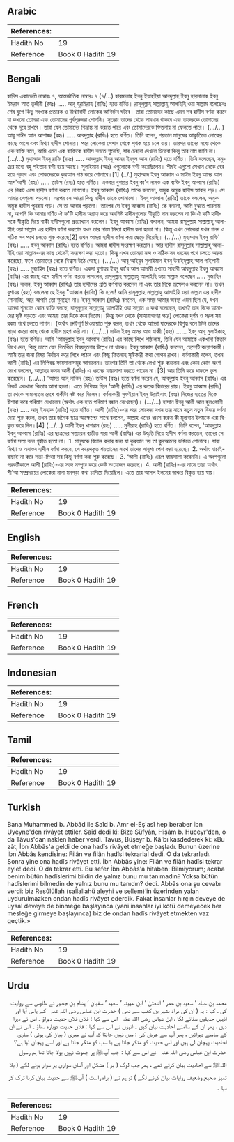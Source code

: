 ## Arabic


<div dir="rtl" lang="ar" style={{fontSize:'larger',backgroundColor:'#f8f9fa',padding:20}}>

</div>
<div style={{backgroundColor:'#f8f9fa',padding:20, marginBottom: 10}}><table> <thead> <tr> <th>References:</th> <th></th> </tr> </thead> <tbody><tr><td>Hadith No</td><td>19</td></tr><tr><td>Reference</td><td>Book 0 Hadith 19</td></tr></tbody></table></div>

## Bengali


<div dir="ltr" lang="bn" style={{fontSize:'larger',backgroundColor:'#f8f9fa',padding:20}}>
হাদিস একাডেমি নাম্বারঃ ৭, আন্তর্জাতিক নাম্বারঃ ৭ (৭/...) হারমালাহ ইবনু ইয়াহইয়া আবদুল্লাহ ইবনু হারমালাহ ইবনু ইমরান আত তুজীবী (রহঃ) ..... আবূ হুরাইরাহ (রাযিঃ) হতে বর্ণিত। রাসূলুল্লাহ সাল্লাল্লাহু আলাইহি ওয়া সাল্লাম বলেছেনঃ শেষ যুগে কিছু সংখ্যক প্রতারক ও মিথ্যাবাদী লোকের আবির্ভাব ঘটবে। তারা তোমাদের কাছে এমন সব হাদীস বর্ণনা করবে যা কখনো তোমরা এবং তোমাদের পূর্বপুরুষরা শোননি। সুতরাং তাদের থেকে সাবধান থাকবে এবং তাদেরকে তোমাদের থেকে দূরে রাখবে। তারা যেন তোমাদের বিভ্রান্ত না করতে পারে এবং তোমাদেরকে ফিতনায় না ফেলতে পারে। (.../...) আবূ সাঈদ আল আশাজ্জ (রহঃ) ..... আবদুল্লাহ (রাযিঃ) হতে বর্ণিত। তিনি বলেন, শয়তান মানুষের আকৃতিতে লোকের কাছে আসে এবং মিথ্যা হাদীস শোনায়। পরে লোকেরা সেখান থেকে পৃথক হয়ে চলে যায়। তারপর তাদের মধ্যে থেকে এক ব্যক্তি বলে, আমি এমন এক ব্যক্তিকে হাদীস বলতে শুনেছি, যার চেহারা দেখলে চিনবো কিন্তু তার নাম জানি না। (.../...) মুহাম্মাদ ইবনু রাফি (রহঃ) ..... আবদুল্লাহ ইবনু আমর ইবনুল আস (রাযিঃ) হতে বর্ণিত। তিনি বলেছেন, সমুদ্রের মধ্যে বহু শইতান বন্দী হয়ে আছে। সুলাইমান (আঃ) এগুলোকে বন্দী করেছিলেন। শীঘ্রই এগুলো সেখান থেকে বের হয়ে পড়বে এবং লোকদেরকে কুরআন পাঠ করে শোনাবে।[1] (../.) মুহাম্মাদ ইবনু আব্বাস ও সাঈদ ইবনু আমর আল আশ'আসী (রহঃ) ..... তাউস (রহঃ) হতে বর্ণিত। একবার বুশায়র ইবনু কা'ব নামক এক ব্যক্তি ইবনু আব্বাস (রাযিঃ) এর নিকট এসে হাদীস বর্ণনা করতে লাগলো। ইবনু আব্বাস (রাযিঃ) তাকে বললেন, অমুক অমুক হাদীস আবার পড়। সে আবার সেগুলো পড়লো। এরপর সে আরো কিছু হাদীস তাকে শোনালো। ইবনু আব্বাস (রাযিঃ) তাকে বললেন, অমুক অমুক হাদীস পুনরায় পড়। সে তা আবার পড়লো। তারপর সে ইবনু আব্বাস (রাযিঃ) কে বললো, আমি বুঝতে পারলাম না, আপনি কি আমার বর্ণিত ঐ ক'টি হাদীস অগ্রাহ্য করে অবশিষ্ট হাদীসগুলোর স্বীকৃতি দান করলেন না কি ঐ কটি হাদীসকে স্বীকৃতি দিয়ে বাকী হাদীসগুলো প্রত্যাখ্যান করলেন। ইবনু আব্বাস (রাযিঃ) বললেন, আমরা রাসূলুল্লাহ সাল্লাল্লাহু আলাইহি ওয়া সাল্লাম এর হাদীস বর্ণনা করতাম যখন তার নামে মিথ্যা হাদীস বলা হতো না। কিন্তু এখন লোকেরা যখন গলদ ও সঠিক সব পথে চলতে শুরু করেছে[2] তখন আমরা হাদীস বর্ণনা করা ছেড়ে দিয়েছি। (.../...) মুহাম্মাদ ইবনু রাফি' (রহঃ) ..... ইবনু আব্বাস (রাযিঃ) হতে বর্ণিত। আমরা হাদীস সংরক্ষণ করতাম। আর হাদীস রাসূলুল্লাহ সাল্লাল্লাহু আলাইহি ওয়া সাল্লাম-এর কাছ থেকেই সংরক্ষণ করা হতো। কিন্তু এখন তোমরা মন্দ ও সঠিক সব ধরনের পথে চলতে আরম্ভ করেছো, ফলে তোমাদের থেকে বিশ্বাস উঠে গেছে। (.../...) আবূ আইয়ুব সুলাইমান ইবনু উবাইদুল্লাহ আল গাইলানী (রহঃ) ..... মুজাহিদ (রহঃ) হতে বর্ণিত। একদা বুশায়র ইবনু কা'ব আল আদাবী প্রখ্যাত সাহাবী আবদুল্লাহ ইবনু আব্বাস (রাযিঃ) এর কাছে এসে হাদীস বর্ণনা করতে লাগলেন, রাসূলুল্লাহ সাল্লাল্লাহু আলাইহি ওয়া সাল্লাম বলেছেন ..... মুজাহিদ (রহঃ) বলেন, ইবনু আব্বাস (রাযিঃ) তার হাদীসের প্রতি কৰ্ণপাত করলেন না এবং তার দিকে ভ্ৰক্ষেপও করলেন না। তখন বুশায়র (রহঃ) বললেনঃ হে ইবনু "আব্বাস (রাযিঃ) কি হলো! আমি রাসূলুল্লাহ সাল্লাল্লাহু আলাইহি ওয়া সাল্লাম এর হাদীস শোনাচ্ছি, আর আপনি তো শুনছেন না। ইবনু আব্বাস (রাযিঃ) বললেন, এক সময় আমার অবস্থা এমন ছিল যে, যখন আমরা শুনতাম কোন ব্যক্তি বলছে, রাসূলুল্লাহ সাল্লাল্লাহু আলাইহি ওয়া সাল্লাম এ কথা বলেছেন, তখনই তার দিকে আমাদের দৃষ্টি পড়তো এবং আমরা তার দিকে কান দিতাম। কিন্তু যখন থেকে (সাহাবাগণের পরে) লোকেরা দুর্গম ও সরল সব রকম পথে চলতে লাগল। (অর্থাৎ ত্রুটিপূর্ণ রিওয়ায়াত শুরু করল, তখন থেকে আমরা যাদেরকে বিশুদ্ধ বলে চিনি তাদের ছাড়া কারো কাছ থেকে হাদীস গ্রহণ করি না। (.../...) দাউদ ইবনু আমর আয যাব্বী (রহঃ) ...... ইবনু আবূ মুলাইকাহ্ (রহঃ) হতে বর্ণিত। আমি 'আবদুল্লাহ ইবনু আব্বাস (রাযিঃ) এর কাছে লিখে পাঠালাম, তিনি যেন আমাকে একখানা কিতাব লিখে দেন, কিন্তু তাতে যেন বিতর্কিত বিষয়গুলোর উল্লেখ না থাকে। ইবনু আব্বাস (রাযিঃ) বললেন, ছেলেটি কল্যাণকামী। আমি তার জন্য বিষয় নির্বাচন করে লিখে পাঠাব এবং কিছু ফিতনাহ সৃষ্টিকারী কথা গোপন রাখব। বর্ণনাকারী বলেন, তখন আলী (রাযিঃ) এর লিপিবদ্ধ ফায়সালাসমূহ আনালেন। তারপর তিনি তা থেকে লেখা শুরু করলেন এবং কোন কোন অংশ দেখে বললেন, আল্লাহর কসম আলী (রাযিঃ) এ ধরনের ফায়সালা করতে পারেন না।[3] আর তিনি করে থাকলে ভুল করেছেন। (.../...) 'আমর আন্‌ নাকিদ (রহঃ) তাউস (রহঃ) হতে বর্ণনা করেন যে, আবদুল্লাহ ইবনু আব্বাস (রাযিঃ) এর নিকট একখানা কিতাব আনা হলো। এতে লিপিবদ্ধ ছিল ‘আলী (রাযিঃ) এর কতক বিচারের রায়। ইবনু আব্বাস (রাযিঃ) তা থেকে সামান্যতম রেখে বাকীটা নষ্ট করে দিলেন। বর্ণনাকারী সুফইয়ান ইবনু উয়াইনাহ (রহঃ) নিজের হাতের দিকে ইশারা করে পরিমাণ দেখালেন (অর্থাৎ এক হাত পরিমাণ বহাল রেখেছেন)। (.../...) হাসান ইবনু আলী আল হুলওয়ানী (রহঃ) ..... আবূ ইসহাক (রাযিঃ) হতে বর্ণিত। আলী (রাযিঃ)-এর পরে লোকেরা যখন তার নামে নতুন নতুন বিষয়ে বর্ণনা দেয়া শুরু করল, তখন তার জনৈক ছাত্র আক্ষেপের সাথে বললেন, আল্লাহ এদের ধ্বংস করুন কী মূল্যবান ইলমকে এরা বিকৃত করে দিল।[4] (.../...) আলী ইবনু খাশরাম (রহঃ) ..... মুগীরাহ (রাযিঃ) হতে বর্ণিত। তিনি বলেন, 'আবদুল্লাহ ইবনু আব্বাস (রাযিঃ) এর ছাত্রদের সত্যায়ন ব্যতীত যারা আলী (রাযিঃ) এর উদ্ধৃতি দিয়ে হাদীস বর্ণনা করতেন, তাদের সে বর্ণনা সত্য বলে গৃহীত হতো না। 1. মানুষকে বিভ্রান্ত করার জন্য যা কুরআন নয় তা কুরআনের ভঙ্গিতে শোনাবে। যারা মিথ্যা ও অবাস্তব হাদীস বর্ণনা করবে, সে কয়েদকৃত শয়তানের সাথে তাদের সাদৃশ্য পেশ করা হয়েছে। 2. অর্থাৎ যাচাই-বাছাই না করে সত্য-মিথ্যা সব কিছু বর্ণনা করা শুরু করেছে। 3. ‘আলী (রাযিঃ) এরূপ ফায়সালা করেননি। এ অংশগুলো পরবর্তীকালে আলী (রাযিঃ)-এর সঙ্গে সম্পৃক্ত করে কেউ সংযোজন করেছে। 4. আলী (রাযিঃ)-এর নামে তারা অর্থাৎ শী'আ সম্প্রদায়ের লোকেরা নানা মনগড়া কথা চাপিয়ে দিয়েছিল। এতে তার আসল ইলমের ভাণ্ডার বিকৃত হয়ে যায়।
</div>
<div style={{backgroundColor:'#f8f9fa',padding:20, marginBottom: 10}}><table> <thead> <tr> <th>References:</th> <th></th> </tr> </thead> <tbody><tr><td>Hadith No</td><td>19</td></tr><tr><td>Reference</td><td>Book 0 Hadith 19</td></tr></tbody></table></div>

## English


<div dir="ltr" lang="en" style={{fontSize:'larger',backgroundColor:'#f8f9fa',padding:20}}>

</div>
<div style={{backgroundColor:'#f8f9fa',padding:20, marginBottom: 10}}><table> <thead> <tr> <th>References:</th> <th></th> </tr> </thead> <tbody><tr><td>Hadith No</td><td>19</td></tr><tr><td>Reference</td><td>Book 0 Hadith 19</td></tr></tbody></table></div>

## French


<div dir="ltr" lang="fr" style={{fontSize:'larger',backgroundColor:'#f8f9fa',padding:20}}>

</div>
<div style={{backgroundColor:'#f8f9fa',padding:20, marginBottom: 10}}><table> <thead> <tr> <th>References:</th> <th></th> </tr> </thead> <tbody><tr><td>Hadith No</td><td>19</td></tr><tr><td>Reference</td><td>Book 0 Hadith 19</td></tr></tbody></table></div>

## Indonesian


<div dir="ltr" lang="id" style={{fontSize:'larger',backgroundColor:'#f8f9fa',padding:20}}>

</div>
<div style={{backgroundColor:'#f8f9fa',padding:20, marginBottom: 10}}><table> <thead> <tr> <th>References:</th> <th></th> </tr> </thead> <tbody><tr><td>Hadith No</td><td>19</td></tr><tr><td>Reference</td><td>Book 0 Hadith 19</td></tr></tbody></table></div>

## Tamil


<div dir="ltr" lang="ta" style={{fontSize:'larger',backgroundColor:'#f8f9fa',padding:20}}>

</div>
<div style={{backgroundColor:'#f8f9fa',padding:20, marginBottom: 10}}><table> <thead> <tr> <th>References:</th> <th></th> </tr> </thead> <tbody><tr><td>Hadith No</td><td>19</td></tr><tr><td>Reference</td><td>Book 0 Hadith 19</td></tr></tbody></table></div>

## Turkish


<div dir="ltr" lang="tr" style={{fontSize:'larger',backgroundColor:'#f8f9fa',padding:20}}>
Bana Muhammed b. Abbâd ile Saîd b. Amr el-Eş'asî hep beraber İbn Uyeyne'den rivâyet ettiler. Saîd dedi ki: Bize Süfyân, Hişâm b. Huceyr'den, o da Tâvus'dan naklen haber verdi. Tavus, Büşeyr b. Kâ'bı kasdederek ki: «Bu zât, İbn Abbâs'a geldi de ona hadîs rivâyet etmeğe başladı. Bunun üzerine İbn Abbâs kendisine: Filân ve filân hadîsi tekrarla! dedi. O da tekrarladı. Sonra yine ona hadîs rivâyet etti. İbn Abbâs yine: Filân ve filân hadîsi tekrar eyle! dedi. O da tekrar etti. Bu sefer İbn Abbâs'a hitaben: Bilmiyorum; acaba benim bütün hadîslerimi bildin de yalnız bunu mu tanımadın? Yoksa bütün hadîslerimi bilmedin de yalnız bunu mu tanıdın? dedi. Abbâs ona şu cevabı verdi: biz Resûlüllah (sallallahü aleyhi ve sellem)’in üzerinden yalan uydurulmazken ondan hadîs rivâyet ederdik. Fakat insanlar hırçın deveye de uysal deveye de binmeğe başlayınca (yani insanlar iyi kötü demeyecek her mesleğe girmeye başlayınca) biz de ondan hadîs rivâyet etmekten vaz geçtik.»
</div>
<div style={{backgroundColor:'#f8f9fa',padding:20, marginBottom: 10}}><table> <thead> <tr> <th>References:</th> <th></th> </tr> </thead> <tbody><tr><td>Hadith No</td><td>19</td></tr><tr><td>Reference</td><td>Book 0 Hadith 19</td></tr></tbody></table></div>

## Urdu


<div dir="rtl" lang="ur" style={{fontSize:'larger',backgroundColor:'#f8f9fa',padding:20}}>
محمد بن عباد ‘ سعید بن عمر ‘ اشعثیٰ ‘ ابن عیینہ ‘ سعید ‘ سفیان ‘ ہشام بن جحیر نے طاوس سے روایت کی ، کہا : یہ ( ان کی مراد بشیر بن کعب سے تھی ) حضرت ابن عباس ‌رضی ‌اللہ ‌عنہ ‌ ‌ کے پاس آیا اور انہیں حدیثیں سنانے لگا ، ابن عباس ‌رضی ‌اللہ ‌عنہ ‌ ‌ اس سے کہا : فلاں فلاں حدیث دہراؤ ۔ اس نے دہرا دیں ، پھر ان کے سامنے احادیث بیان کیں ۔ انہوں نے اس سے کہا : فلاں حدیث دوبارہ سناؤ ۔ اس نے ان کے سامنے دہرائیں ، پھر آپ سے عرض کی : میں نہیں جانتا کہ آپ نے میری ( بیان کی ہوئی ) ساری احادیث پہچان لی ہیں اور اس حدیث کو منکر جانا ہے یا سب کو منکر جانا ہے اور اسے پہچان لیا ہے؟ حضرت ابن عباس ‌رضی ‌اللہ ‌عنہ ‌ ‌ نے اس سے کہا : جب آپﷺ پر جھوٹ نہیں بولا جاتا تھا ہم رسول اللہﷺ سے احادیث بیان کرتے تھے ، پھر جب لوگ ( ہر ) مشکل اور آسان سواری پر سوار ہونے لگے ( بلا تمیز صحیح وضعیف روایات بیان کرنے لگے ) تو ہم نے ( براہ راست ) آپﷺ سے حدیث بیان کرنا ترک کر دیا ۔
</div>
<div style={{backgroundColor:'#f8f9fa',padding:20, marginBottom: 10}}><table> <thead> <tr> <th>References:</th> <th></th> </tr> </thead> <tbody><tr><td>Hadith No</td><td>19</td></tr><tr><td>Reference</td><td>Book 0 Hadith 19</td></tr></tbody></table></div>